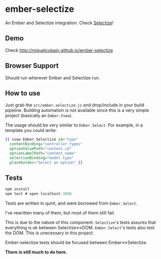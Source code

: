 # ember-selectize

An Ember and Selectize integration. Check [Selectize](http://brianreavis.github.io/selectize.js/)!

## Demo

Check http://miguelcobain.github.io/ember-selectize

## Browser Support

Should run wherever Ember and Selectize run.

## How to use

Just grab the `src/ember.selectize.js` and drop/include in your build pipeline.
Building automation is not available since this is a very simple project (basically an `Ember.View`).

The usage should be very similar to `Ember.Select`. For example, in a template you could write:

```handlebars
{{ view Ember.Selectize id="type"
  contentBinding="controller.types"
  optionValuePath="content.id"
  optionLabelPath="content.name"
  selectionBinding="model.type"
  placeholder="Select an option" }}
```
## Tests

```js
npm install
npm test # open localhost:3000
```

Tests are written in qunit, and were borrowed from `Ember.Select`.

I've rewritten many of them, but most of them still fail.

This is due to the nature of this component. `Selectize`'s tests assures that everything is ok between Selectize<->DOM.
`Ember.Select`'s tests also test the DOM. This is unecessary in this project. 

Ember-selectize tests should be focused between Ember<->Selectize.

**There is still much to do here.**
